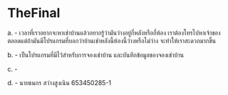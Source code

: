 # TheFinal
a.  - เวลาที่เราอยากจะหาเช่าบ้านแล้วอยากรู้ว่ามันว่างอยู่กี่หลังหรือกี่ห้อง เราต้องโทรไปหาเจ้าของตลอดแต่ถ้ามันมีโปรแกรมที่บอกว่าบ้านเช่าหลังนี้ห้องนี้ว่างหรือไม่ว่าง จะทำให้เราสะดวกมากขึ้น

b. - เป็นโปรแกรมที่มีไว้สำหรับการจองเช่าบ้าน และบันทึกข้อมูลของจองเช่าบ้าน

c. -

d. - นายธนกร สว่างสูงเนิน 653450285-1
